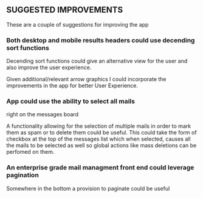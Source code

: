 ## SUGGESTED IMPROVEMENTS

These are a couple of suggestions for improving the app

### Both desktop and mobile results headers could use decending sort functions

Decending sort functions could give an alternative view for the user and also
improve the user experience.

Given additional/relevant arrow graphics I could incorporate the improvements
in the app for better User Experience.

### App could use the ability to select all mails

right on the messages board

A functionality allowing for the selection of multiple mails in order to mark
them as spam or to delete them could be useful. This could take the form of
checkbox at the top of the messages list which when selected, causes all the mails
to be selected as well so global actions like mass deletions can be perfomed on them.

### An enterprise grade mail managment front end could leverage pagination

Somewhere in the bottom a provision to paginate could be useful
